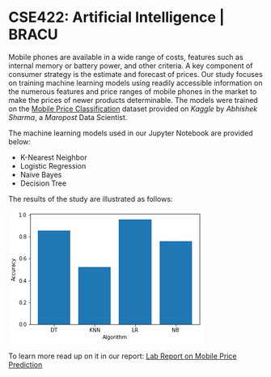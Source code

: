 # CSE422: Artificial Intelligence | BRACU

Mobile phones are available in a wide range of costs, features such as internal memory or battery power, and other criteria. A key component of consumer strategy is the estimate and forecast of prices. Our study focuses on training machine learning models using readily accessible information on the numerous features and price ranges of mobile phones in the market to make the prices of newer products determinable. The models were trained on the [Mobile Price Classification](https://www.kaggle.com/datasets/iabhishekofficial/mobile-price-classification) dataset provided on *Kaggle* by *Abhishek Sharma*, a  *Maropost* Data Scientist.

The machine learning models used in our Jupyter Notebook are provided below:
* K-Nearest Neighbor
* Logistic Regression
* Naive Bayes
* Decision Tree

The results of the study are illustrated as follows: 

![Accuracy V Algorithm](Accuracy_against_Algorithm.png)

To learn more read up on it in our report: [Lab Report on Mobile Price Prediction](https://github.com/20101301-Alina-Hasan/Mobile-Price-Prediction-AI/blob/fdf4f28eb345d65392714d30c1b687eac3ea8ca4/Lab%20Report_%20Mobile%20Price%20Prediction.pdf)
